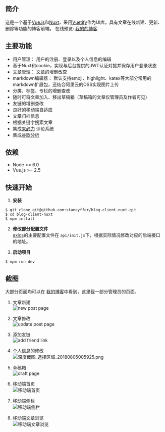 ## 简介
这是一个基于[Vue.js](https://vuejs.org/)和[Nuxt](https://nuxtjs.org/)，采用[Vuetify](https://vuetifyjs.com)作为UI库，具有文章在线新建、更新、删除等功能的博客前端。
在线预览: [我的的博客](https://chengfy.com)

## 主要功能
- 用户管理： 用户的注册、登录以及个人信息的编辑
- 基于Nuxt和cookie，实现与后台提供的JWT认证对接并保存用户登录状态
- 文章管理： 文章的增删改查
- markdown编辑器： 默认支持emoji、highlight、katex等大部分常用的markdown扩展包，还结合阿里云的OSS实现图片上传
- 分类、标签、专栏的增删查改
- 随时可将文章加入、移出草稿箱（草稿箱的文章仅管理员及作者可见）
- 友链的增删查改
- 良好的移动端自适应
- 文章归档信息
- 根据关键字搜索文章
- 集成[来必力](http://www.laibili.com.cn/) 评论系统
- 集成[谷歌分析](https://marketingplatform.google.com/about/)

## 依赖
- Node >= 6.0
- Vue.js >= 2.5

## 快速开始
1. **安装**  
```shell
$ git clone git@github.com:staneyffer/blog-client-nuxt.git
$ cd blog-client-nuxt
$ npm install
```
2. **修改部分配置文件**  
[axios](https://github.com/axios/axios)的主要配置文件在 ```api/init.js```下，根据实际情况修改对应的后端接口的地址。

3. **启动项目**  
```shell
$ npm run dev
``` 
## 截图
大部分页面均可以在 [我的博客](https://chengfy.com)中看到，这里截一部分管理员的页面。
1. 文章新建  
![new post page](https://my-blog-images.oss-cn-qingdao.aliyuncs.com/15334009565057479.png)

2. 文章修改  
![update post page](https://my-blog-images.oss-cn-qingdao.aliyuncs.com/15334011133841108.png)

3. 添加友链  
![add friend link](https://my-blog-images.oss-cn-qingdao.aliyuncs.com/15334011918762759.png)

4. 个人信息的修改  
![深度截图_选择区域_20180805005925.png](https://my-blog-images.oss-cn-qingdao.aliyuncs.com/15334019965515967.png)

5. 草稿箱  
![draft page](https://my-blog-images.oss-cn-qingdao.aliyuncs.com/15334013214517655.png)

6. 移动端首页  
![移动端首页](https://my-blog-images.oss-cn-qingdao.aliyuncs.com/15334017369086047.png)

7. 移动端侧栏  
![移动端侧栏](https://my-blog-images.oss-cn-qingdao.aliyuncs.com/15334017769925693.png)

8. 移动端文章浏览  
![移动端文章浏览](https://my-blog-images.oss-cn-qingdao.aliyuncs.com/15334018082389555.png)